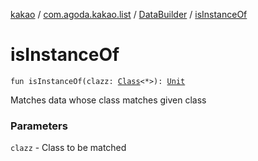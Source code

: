 [kakao](../../index.md) / [com.agoda.kakao.list](../index.md) / [DataBuilder](index.md) / [isInstanceOf](./is-instance-of.md)

# isInstanceOf

`fun isInstanceOf(clazz: `[`Class`](https://developer.android.com/reference/java/lang/Class.html)`<*>): `[`Unit`](https://kotlinlang.org/api/latest/jvm/stdlib/kotlin/-unit/index.html)

Matches data whose class matches given class

### Parameters

`clazz` - Class to be matched